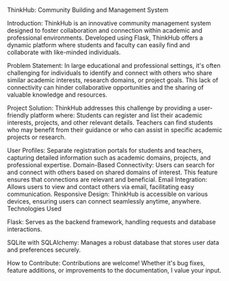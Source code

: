 ThinkHub: Community Building and Management System


Introduction: 
ThinkHub is an innovative community management system designed to foster collaboration and connection within academic and professional environments.
Developed using Flask, ThinkHub offers a dynamic platform where students and faculty can easily find and collaborate with like-minded
individuals.


Problem Statement: 
In large educational and professional settings, it's often challenging for individuals to identify and connect with others who share similar academic interests,
research domains, or project goals. This lack of connectivity can hinder collaborative opportunities and the sharing of valuable knowledge and resources.


Project Solution: 
ThinkHub addresses this challenge by providing a user-friendly platform where:
Students can register and list their academic interests, projects, and other relevant details.
Teachers can find students who may benefit from their guidance or who can assist in specific academic projects or research.



User Profiles: Separate registration portals for students and teachers, capturing detailed information such as academic domains, projects, and professional expertise.
Domain-Based Connectivity: Users can search for and connect with others based on shared domains of interest. This feature ensures that connections are relevant and beneficial.
Email Integration: Allows users to view and contact others via email, facilitating easy communication.
Responsive Design: ThinkHub is accessible on various devices, ensuring users can connect seamlessly anytime, anywhere.
Technologies Used

Flask: Serves as the backend framework, handling requests and database interactions.

SQLite with SQLAlchemy: Manages a robust database that stores user data and preferences securely.

How to Contribute: 
Contributions are welcome! Whether it's bug fixes, feature additions, or improvements to the documentation, I value your input. 



